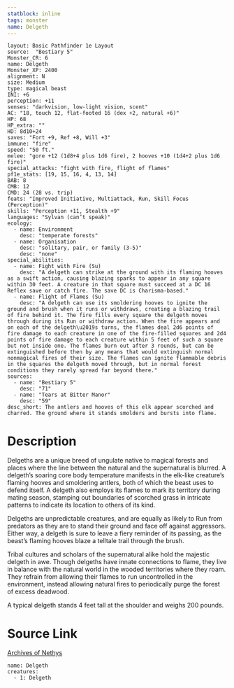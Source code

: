 ```yaml
---
statblock: inline
tags: monster
name: Delgeth
---
```

```statblock
layout: Basic Pathfinder 1e Layout
source:  "Bestiary 5"
Monster_CR: 6
name: Delgeth
Monster_XP: 2400
alignment: N
size: Medium
type: magical beast
INI: +6
perception: +11
senses: "darkvision, low-light vision, scent"
AC: "18, touch 12, flat-footed 16 (dex +2, natural +6)"
HP: 68
HP_extra: ""
HD: 8d10+24
saves: "Fort +9, Ref +8, Will +3"
immune: "fire"
speed: "50 ft."
melee: "gore +12 (1d8+4 plus 1d6 fire), 2 hooves +10 (1d4+2 plus 1d6 fire)"
special_attacks: "fight with fire, flight of flames"
pf1e_stats: [19, 15, 16, 4, 13, 14]
BAB: 8
CMB: 12
CMD: 24 (28 vs. trip)
feats: "Improved Initiative, Multiattack, Run, Skill Focus (Perception)"
skills: "Perception +11, Stealth +9"
languages: "Sylvan (can’t speak)"
ecology:
  - name: Environment
    desc: "temperate forests"
  - name: Organisation
    desc: "solitary, pair, or family (3-5)"
    desc: "none"
special_abilities:
  - name: Fight with Fire (Su)
    desc: "A delgeth can strike at the ground with its flaming hooves as a swift action, causing blazing sparks to appear in any square within 30 feet. A creature in that square must succeed at a DC 16 Reflex save or catch fire. The save DC is Charisma-based."
  - name: Flight of Flames (Su)
    desc: "A delgeth can use its smoldering hooves to ignite the ground and brush when it runs or withdraws, creating a blazing trail of fire behind it. The fire fills every square the delgeth moves through during its Run or withdraw action. When the fire appears and on each of the delgeth\u2019s turns, the flames deal 2d6 points of fire damage to each creature in one of the fire-filled squares and 2d4 points of fire damage to each creature within 5 feet of such a square but not inside one. The flames burn out after 3 rounds, but can be extinguished before then by any means that would extinguish normal nonmagical fires of their size. The flames can ignite flammable debris in the squares the delgeth moved through, but in normal forest conditions they rarely spread far beyond there."
sources:
  - name: "Bestiary 5"
    desc: "71"
  - name: "Tears at Bitter Manor"
    desc: "59"
desc_short: The antlers and hooves of this elk appear scorched and charred. The ground where it stands smolders and bursts into flame.
```
# Description
Delgeths are a unique breed of ungulate native to magical forests and places where the line between the natural and the supernatural is blurred. A delgeth’s soaring core body temperature manifests in the elk-like creature’s flaming hooves and smoldering antlers, both of which the beast uses to defend itself. A delgeth also employs its flames to mark its territory during mating season, stamping out boundaries of scorched grass in intricate patterns to indicate its location to others of its kind.

Delgeths are unpredictable creatures, and are equally as likely to Run from predators as they are to stand their ground and face off against aggressors. Either way, a delgeth is sure to leave a fiery reminder of its passing, as the beast’s flaming hooves blaze a telltale trail through the brush.

Tribal cultures and scholars of the supernatural alike hold the majestic delgeth in awe. Though delgeths have innate connections to flame, they live in balance with the natural world in the wooded territories where they roam. They refrain from allowing their flames to run uncontrolled in the environment, instead allowing natural fires to periodically purge the forest of excess deadwood.

A typical delgeth stands 4 feet tall at the shoulder and weighs 200 pounds.
# Source Link
[Archives of Nethys](https://aonprd.com/MonsterDisplay.aspx?ItemName=Delgeth)
```encounter-table
name: Delgeth
creatures:
  - 1: Delgeth
```
